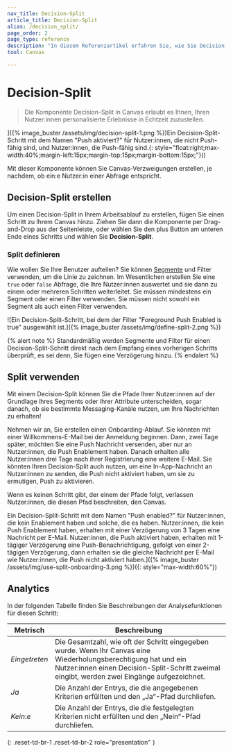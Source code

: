 ```yaml
---
nav_title: Decision-Split
article_title: Decision-Split 
alias: /decision_split/
page_order: 2
page_type: reference
description: "In diesem Referenzartikel erfahren Sie, wie Sie Decision-Splits in Ihrem Canvas erstellen und verwenden."
tool: Canvas

---
```


# Decision-Split 

> Die Komponente Decision-Split in Canvas erlaubt es Ihnen, Ihren Nutzer:innen personalisierte Erlebnisse in Echtzeit zuzustellen.

]({% image_buster /assets/img/decision-split-1.png %})Ein Decision-Split-Schritt mit dem Namen "Push aktiviert?" für Nutzer:innen, die nicht Push-fähig sind, und Nutzer:innen, die Push-fähig sind.{: style="float:right;max-width:40%;margin-left:15px;margin-top:15px;margin-bottom:15px;"}()

Mit dieser Komponente können Sie Canvas-Verzweigungen erstellen, je nachdem, ob ein:e Nutzer:in einer Abfrage entspricht.

## Decision-Split erstellen 

Um einen Decision-Split in Ihrem Arbeitsablauf zu erstellen, fügen Sie einen Schritt zu Ihrem Canvas hinzu. Ziehen Sie dann die Komponente per Drag-and-Drop aus der Seitenleiste, oder wählen Sie den <i class="fas fa-plus-circle"></i> plus Button am unteren Ende eines Schritts und wählen Sie **Decision-Split**.

### Split definieren

Wie wollen Sie Ihre Benutzer aufteilen? Sie können [Segmente]({{site.baseurl}}/user_guide/engagement_tools/segments/) und Filter verwenden, um die Linie zu zeichnen. Im Wesentlichen erstellen Sie eine `true` oder `false` Abfrage, die Ihre Nutzer:innen auswertet und sie dann zu einem oder mehreren Schritten weiterleitet. Sie müssen mindestens ein Segment oder einen Filter verwenden. Sie müssen nicht sowohl ein Segment als auch einen Filter verwenden.

\![Ein Decision-Split-Schritt, bei dem der Filter "Foreground Push Enabled is true" ausgewählt ist.]({% image_buster /assets/img/define-split-2.png %})

{% alert note %}
Standardmäßig werden Segmente und Filter für einen Decision-Split-Schritt direkt nach dem Empfang eines vorherigen Schritts überprüft, es sei denn, Sie fügen eine Verzögerung hinzu.
{% endalert %} 

## Split verwenden

Mit einem Decision-Split können Sie die Pfade Ihrer Nutzer:innen auf der Grundlage ihres Segments oder ihrer Attribute unterscheiden, sogar danach, ob sie bestimmte Messaging-Kanäle nutzen, um Ihre Nachrichten zu erhalten!

Nehmen wir an, Sie erstellen einen Onboarding-Ablauf. Sie könnten mit einer Willkommens-E-Mail bei der Anmeldung beginnen. Dann, zwei Tage später, möchten Sie eine Push Nachricht versenden, aber nur an Nutzer:innen, die Push Enablement haben. Danach erhalten alle Nutzer:innen drei Tage nach ihrer Registrierung eine weitere E-Mail. Sie könnten Ihren Decision-Split auch nutzen, um eine In-App-Nachricht an Nutzer:innen zu senden, die Push nicht aktiviert haben, um sie zu ermutigen, Push zu aktivieren.

Wenn es keinen Schritt gibt, der einem der Pfade folgt, verlassen Nutzer:innen, die diesen Pfad beschreiten, den Canvas. 

Ein Decision-Split-Schritt mit dem Namen "Push enabled?" für Nutzer:innen, die kein Enablement haben und solche, die es haben. Nutzer:innen, die kein Push Enablement haben, erhalten mit einer Verzögerung von 3 Tagen eine Nachricht per E-Mail. Nutzer:innen, die Push aktiviert haben, erhalten mit 1-tägiger Verzögerung eine Push-Benachrichtigung, gefolgt von einer 2-tägigen Verzögerung, dann erhalten sie die gleiche Nachricht per E-Mail wie Nutzer:innen, die Push nicht aktiviert haben.]({% image_buster /assets/img/use-split-onboarding-3.png %})({: style="max-width:60%"})

## Analytics

In der folgenden Tabelle finden Sie Beschreibungen der Analysefunktionen für diesen Schritt:

| Metrisch | Beschreibung |
|---|---|
| _Eingetreten_ | Die Gesamtzahl, wie oft der Schritt eingegeben wurde. Wenn Ihr Canvas eine Wiederholungsberechtigung hat und ein Nutzer:innen einen Decision-Split-Schritt zweimal eingibt, werden zwei Eingänge aufgezeichnet. |
| _Ja_ | Die Anzahl der Entrys, die die angegebenen Kriterien erfüllten und den „Ja“-Pfad durchliefen. |
| _Kein:e_ | Die Anzahl der Entrys, die die festgelegten Kriterien nicht erfüllten und den „Nein“-Pfad durchliefen. |
{: .reset-td-br-1 .reset-td-br-2 role="presentation" }

